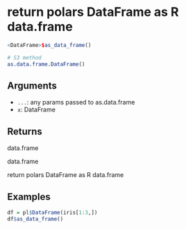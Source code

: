 # return polars DataFrame as R data.frame

```r
<DataFrame>$as_data_frame()

# S3 method
as.data.frame.DataFrame()
```

## Arguments

- `...`: any params passed to as.data.frame
- `x`: DataFrame

## Returns

data.frame

data.frame

return polars DataFrame as R data.frame

## Examples

```r
df = pl$DataFrame(iris[1:3,])
df$as_data_frame()
```